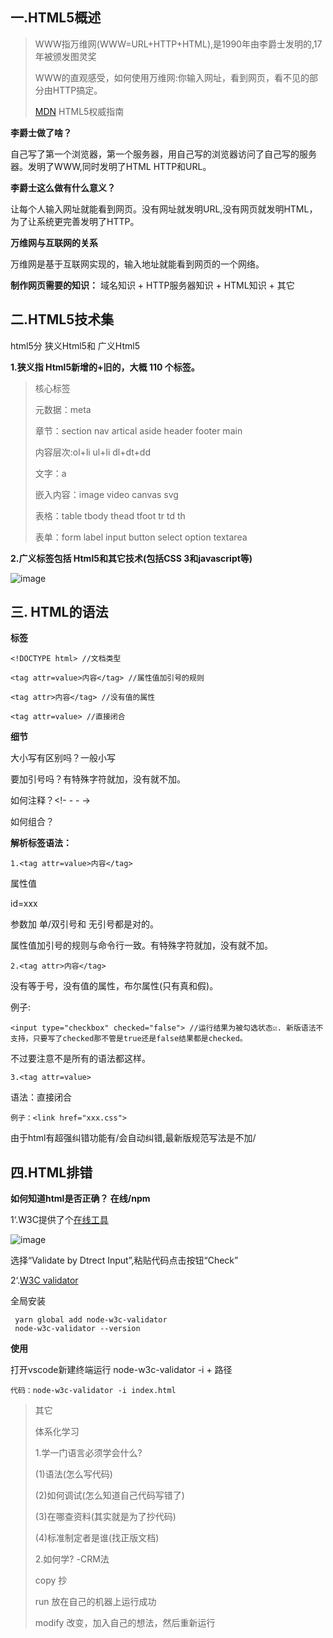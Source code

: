 ## 一.HTML5概述

> WWW指万维网(WWW=URL+HTTP+HTML),是1990年由李爵士发明的,17年被颁发图灵奖 
> 
> WWW的直观感受，如何使用万维网:你输入网址，看到网页，看不见的部分由HTTP搞定。 
> 
> [MDN](https://developer.mozilla.org/en-US/docs/Glossary/HTML5#see_also) HTML5权威指南

**李爵士做了啥？**

自己写了第一个浏览器，第一个服务器，用自己写的浏览器访问了自己写的服务器。发明了WWW,同时发明了HTML HTTP和URL。

**李爵士这么做有什么意义？**

让每个人输入网址就能看到网页。没有网址就发明URL,没有网页就发明HTML，为了让系统更完善发明了HTTP。

**万维网与互联网的关系**

万维网是基于互联网实现的，输入地址就能看到网页的一个网络。

**制作网页需要的知识：** 域名知识 + HTTP服务器知识 + HTML知识 + 其它

## 二.HTML5技术集

html5分 狭义Html5和 广义Html5

**1.狭义指 Html5新增的+旧的，大概 110 个标签。**

> 核心标签 
> 
> 元数据：meta 
> 
> 章节：section nav artical aside header footer main 
> 
> 内容层次:ol+li ul+li dl+dt+dd 
> 
> 文字：a 
> 
> 嵌入内容：image video canvas svg 
> 
> 表格：table tbody thead tfoot tr td th 
> 
> 表单：form label input button select option textarea

**2.广义标签包括 Html5和其它技术(包括CSS 3和javascript等)**

![image](https://upload-images.jianshu.io/upload_images/21487050-47bdb51a24a8e7ee.png?imageMogr2/auto-orient/strip%7CimageView2/2/w/1240)

## 三. HTML的语法

**标签**
```
<!DOCTYPE html> //文档类型

<tag attr=value>内容</tag> //属性值加引号的规则

<tag attr>内容</tag> //没有值的属性

<tag attr=value> //直接闭合
```
**细节**

大小写有区别吗？一般小写

要加引号吗？有特殊字符就加，没有就不加。

如何注释？<!- -   - ->

如何组合？


**解析标签语法：**
```
1.<tag attr=value>内容</tag>
```
属性值

id=xxx

参数加 单/双引号和 无引号都是对的。

属性值加引号的规则与命令行一致。有特殊字符就加，没有就不加。
```
2.<tag attr>内容</tag>
```
没有等于号，没有值的属性，布尔属性(只有真和假)。

例子:
```
<input type="checkbox" checked="false"> //运行结果为被勾选状态☑️. 新版语法不支持，只要写了checked那不管是true还是false结果都是checked。
```
不过要注意不是所有的语法都这样。
```
3.<tag attr=value>
```
语法：直接闭合
```
例子：<link href="xxx.css">
```
由于html有超强纠错功能有/会自动纠错,最新版规范写法是不加/

## 四.HTML排错

**如何知道html是否正确？ 在线/npm**

1‘.W3C提供了个[在线工具](https://validator.w3.org/)

![image](https://upload-images.jianshu.io/upload_images/21487050-3e5d6fa92bb5a4fb.png?imageMogr2/auto-orient/strip%7CimageView2/2/w/1240)

选择“Validate by Dtrect Input”,粘贴代码点击按钮“Check”

2‘.[W3C validator](https://www.npmjs.com/package/node-w3c-validator)

全局安装
```
 yarn global add node-w3c-validator
 node-w3c-validator --version 
```

**使用**

打开vscode新建终端运行 node-w3c-validator -i + 路径
```
代码：node-w3c-validator -i index.html 
```

> 其它
> 
> 体系化学习 
> 
> 1.学一门语言必须学会什么?
> 
> (1)语法(怎么写代码) 
> 
> (2)如何调试(怎么知道自己代码写错了)
> 
> (3)在哪查资料(其实就是为了抄代码) 
> 
> (4)标准制定者是谁(找正版文档) 
> 
> 2.如何学? -CRM法 
> 
> copy 抄 
> 
> run 放在自己的机器上运行成功 
> 
> modify 改变，加入自己的想法，然后重新运行
